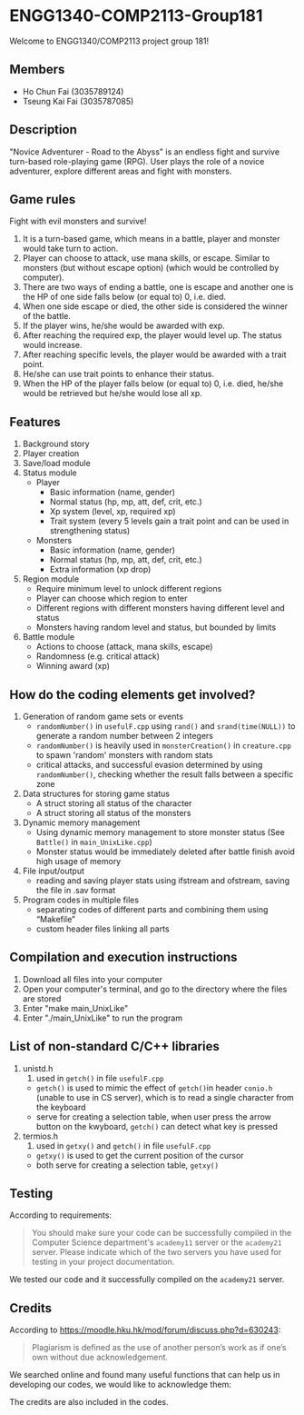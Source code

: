 # ENGG1340-COMP2113-Group181
  Welcome to ENGG1340/COMP2113 project group 181!

## Members
- Ho Chun Fai (3035789124)
- Tseung Kai Fai (3035787085)

## Description
"Novice Adventurer - Road to the Abyss" is an endless fight and survive turn-based role-playing game (RPG). User plays the role of a novice adventurer, explore different areas and fight with monsters.

## Game rules
Fight with evil monsters and survive!

1. It is a turn-based game, which means in a battle, player and monster would take turn to action.
2. Player can choose to attack, use mana skills, or escape. Similar to monsters (but without escape option) (which would be controlled by computer).
3. There are two ways of ending a battle, one is escape and another one is the HP of one side falls below (or equal to) 0, i.e. died.
4. When one side escape or died, the other side is considered the winner of the battle.
5. If the player wins, he/she would be awarded with exp.
6. After reaching the required exp, the player would level up. The status would increase.
7. After reaching specific levels, the player would be awarded with a trait point.
8. He/she can use trait points to enhance their status.
9. When the HP of the player falls below (or equal to) 0, i.e. died, he/she would be retrieved but he/she would lose all xp.

## Features
1. Background story
2. Player creation
3. Save/load module
4. Status module
   - Player
     -	Basic information (name, gender)
     -	Normal status (hp, mp, att, def, crit, etc.)
     -	Xp system (level, xp, required xp)     
     -	Trait system (every 5 levels gain a trait point and can be used in strengthening status)
   - Monsters
     -	Basic information (name, gender)
     -	Normal status (hp, mp, att, def, crit, etc.)
     -	Extra information (xp drop)
5. Region module
   -	Require minimum level to unlock different regions
   -	Player can choose which region to enter
   -	Different regions with different monsters having different level and status
   -	Monsters having random level and status, but bounded by limits
6. Battle module
   -	Actions to choose (attack, mana skills, escape)
   -	Randomness (e.g. critical attack)
   -	Winning award (xp)

## How do the coding elements get involved?

1. Generation of random game sets or events
   - `randomNumber()` in `usefulF.cpp` using `rand()` and `srand(time(NULL))` to generate a random number between 2 integers
   - `randomNumber()` is heavily used in `monsterCreation()` in `creature.cpp` to spawn 'random' monsters with random stats
   - critical attacks, and successful evasion determined by using `randomNumber()`, checking whether the result falls between a specific zone
2. Data structures for storing game status
   - A struct storing all status of the character
   - A struct storing all status of the monsters
3. Dynamic memory management
   - Using dynamic memory management to store monster status (See `Battle()` in `main_UnixLike.cpp`)
   - Monster status would be immediately deleted after battle finish avoid high usage of memory
4. File input/output
   - reading and saving player stats using ifstream and ofstream, saving the file in .sav format
5. Program codes in multiple files
   - separating codes of different parts and combining them using “Makefile”
   - custom header files linking all parts

## Compilation and execution instructions

1. Download all files into your computer
2. Open your computer's terminal, and go to the directory where the files are stored
3. Enter "make main_UnixLike"
4. Enter "./main_UnixLike" to run the program

## List of non-standard C/C++ libraries

1. unistd.h
   1. used in `getch()` in file `usefulF.cpp`
   - `getch()` is used to mimic the effect of `getch()`in header `conio.h` (unable to use in CS server), which is to read a single character from the keyboard
   - serve for creating a selection table, when user press the arrow button on the kwyboard, `getch()` can detect what key is pressed
2. termios.h
   1. used in `getxy()` and `getch()` in file `usefulF.cpp`
   - `getxy()` is used to get the current position of the cursor
   - both serve for creating a selection table, `getxy()`

## Testing

According to requirements:

> You should make sure your code can be successfully compiled in the Computer Science department's `academy11` server or the `academy21` server. Please indicate which of the two servers you have used for testing in your project documentation.

We tested our code and it successfully compiled on the `academy21` server.

## Credits

According to https://moodle.hku.hk/mod/forum/discuss.php?d=630243:

> Plagiarism is defined as the use of another person’s work as if one’s own without due acknowledgement.

We searched online and found many useful functions that can help us in developing our codes, we would like to acknowledge them:



The credits are also included in the codes.
